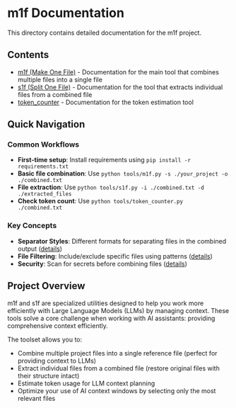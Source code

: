 # m1f Documentation

This directory contains detailed documentation for the m1f project.

## Contents

- [m1f (Make One File)](./m1f.md) - Documentation for the main tool that
  combines multiple files into a single file
- [s1f (Split One File)](./s1f.md) - Documentation for the tool that extracts
  individual files from a combined file
- [token_counter](./token_counter.md) - Documentation for the token estimation
  tool

## Quick Navigation

### Common Workflows

- **First-time setup**: Install requirements using
  `pip install -r requirements.txt`
- **Basic file combination**: Use
  `python tools/m1f.py -s ./your_project -o ./combined.txt`
- **File extraction**: Use
  `python tools/s1f.py -i ./combined.txt -d ./extracted_files`
- **Check token count**: Use `python tools/token_counter.py ./combined.txt`

### Key Concepts

- **Separator Styles**: Different formats for separating files in the combined
  output ([details](./m1f.md#separator-styles))
- **File Filtering**: Include/exclude specific files using patterns
  ([details](./m1f.md#command-line-options))
- **Security**: Scan for secrets before combining files
  ([details](./m1f.md#security-check))

## Project Overview

m1f and s1f are specialized utilities designed to help you work more efficiently
with Large Language Models (LLMs) by managing context. These tools solve a core
challenge when working with AI assistants: providing comprehensive context
efficiently.

The toolset allows you to:

- Combine multiple project files into a single reference file (perfect for
  providing context to LLMs)
- Extract individual files from a combined file (restore original files with
  their structure intact)
- Estimate token usage for LLM context planning
- Optimize your use of AI context windows by selecting only the most relevant
  files
